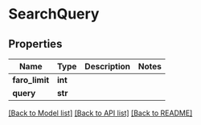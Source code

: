 # SearchQuery

## Properties
Name | Type | Description | Notes
------------ | ------------- | ------------- | -------------
**faro_limit** | **int** |  | 
**query** | **str** |  | 

[[Back to Model list]](../README.md#documentation-for-models) [[Back to API list]](../README.md#documentation-for-api-endpoints) [[Back to README]](../README.md)


